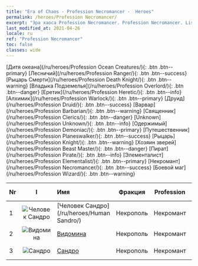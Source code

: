 ```yaml
---
title: "Era of Chaos - Profession Necromancer -  Heroes"
permalink: /heroes/Profession Necromancer/
excerpt: "Эра хаоса Profession Necromancer. Profession Necromancer. List of Profession  in Era of Chaos"
last_modified_at: 2021-04-26
locale: ru
ref: "Profession Necromancer"
toc: false
classes: wide
---
```

 [Дитя океана](/ru/heroes/Profession Ocean Creatures/){: .btn .btn--primary} [Лесничий](/ru/heroes/Profession Ranger/){: .btn .btn--success} [Рыцарь Смерти](/ru/heroes/Profession Death Knight/){: .btn .btn--warning} [Владыка Подземелья](/ru/heroes/Profession Overlord/){: .btn .btn--danger} [Еретик](/ru/heroes/Profession Heretic/){: .btn .btn--info} [Алхимик](/ru/heroes/Profession Warlock/){: .btn .btn--primary} [Друид](/ru/heroes/Profession Druid/){: .btn .btn--success} [Варвар](/ru/heroes/Profession Barbarian/){: .btn .btn--warning} [Священник](/ru/heroes/Profession Clerics/){: .btn .btn--danger} [Unknown](/ru/heroes/Profession Unknown/){: .btn .btn--info} [Одержимый](/ru/heroes/Profession Demoniac/){: .btn .btn--primary} [Путешественник](/ru/heroes/Profession Planeswalker/){: .btn .btn--success} [Рыцарь](/ru/heroes/Profession Knight/){: .btn .btn--warning} [Хозяин зверей](/ru/heroes/Profession Beast Master/){: .btn .btn--danger} [Пират](/ru/heroes/Profession Pirate/){: .btn .btn--info} [Элементалист](/ru/heroes/Profession Elementalist/){: .btn .btn--primary} [Некромант](/ru/heroes/Profession Necromancer/){: .btn .btn--success} [Боевой маг](/ru/heroes/Profession Wizard/){: .btn .btn--warning} 

  | Nr |  I |    Имя    |  Фракция  |  Profession   |  Ранг  |    Specialty     | User Rate  | 
  |:---|:--:|:-----------|:-------:|:-------------:|:------:|:-----------------|:----:|
  | 1 | ![Человек Сандро](/images/h/h_HumanSandro.jpg) | [Человек Сандро](/ru/heroes/Human Sandro/) | Некрополь | Некромант | **SR+** |  Бессмертная душа | SR |
  | 2 | ![Видомина](/images/h/h_Vidomina.jpg) | [Видомина](/ru/heroes/Vidomina/) | Некрополь | Некромант | **SR+** |  Некромант | R |
  | 3 | ![Сандро](/images/h/h_Sandro.jpg) | [Сандро](/ru/heroes/Sandro/) | Некрополь | Некромант | **SSR** |  Падение тьмы | SSR |
